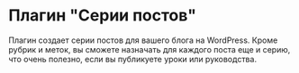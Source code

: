 Плагин "Серии постов"
===============

Плагин создает серии постов для вашего блога на WordPress. Кроме рубрик и меток, вы сможете назначать для каждого поста еще и серию, что очень полезно, если вы публикуете уроки или руководства.
